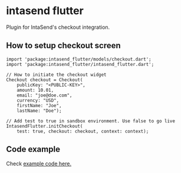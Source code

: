 # intasend flutter

Plugin for IntaSend's checkout integration.

## How to setup checkout screen

    import 'package:intasend_flutter/models/checkout.dart';
    import 'package:intasend_flutter/intasend_flutter.dart';

    // How to initiate the checkout widget
    Checkout checkout = Checkout(
        publicKey: "<PUBLIC-KEY>",
        amount: 10.01,
        email: "joe@doe.com",
        currency: "USD",
        firstName: "Joe",
        lastName: "Doe");

    // Add test to true in sandbox environment. Use false to go live
    IntasendFlutter.initCheckout(
        test: true, checkout: checkout, context: context);

## Code example

Check [example code here.](https://pub.dev/packages/intasend_flutter/example)
